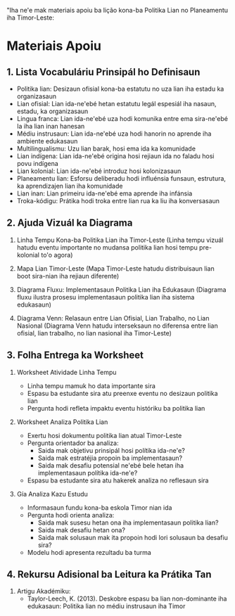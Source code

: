 "Iha ne'e mak materiais apoiu ba lição kona-ba Politika Lian no Planeamentu iha Timor-Leste:

# Materiais Apoiu

## 1. Lista Vocabuláriu Prinsipál ho Definisaun

- Politika lian: Desizaun ofisial kona-ba estatutu no uza lian iha estadu ka organizasaun
- Lian ofisial: Lian ida-ne'ebé hetan estatutu legál espesiál iha nasaun, estadu, ka organizasaun
- Lingua franca: Lian ida-ne'ebé uza hodi komunika entre ema sira-ne'ebé la iha lian inan hanesan
- Médiu instrusaun: Lian ida-ne'ebé uza hodi hanorin no aprende iha ambiente edukasaun
- Multilingualismu: Uzu lian barak, hosi ema ida ka komunidade
- Lian indígena: Lian ida-ne'ebé origina hosi rejiaun ida no faladu hosi povu indígena
- Lian kolonial: Lian ida-ne'ebé introduz hosi kolonizasaun
- Planeamentu lian: Esforsu deliberadu hodi influénsia funsaun, estrutura, ka aprendizajen lian iha komunidade
- Lian inan: Lian primeiru ida-ne'ebé ema aprende iha infánsia
- Troka-kódigu: Prátika hodi troka entre lian rua ka liu iha konversasaun

## 2. Ajuda Vizuál ka Diagrama

1. Linha Tempu Kona-ba Politika Lian iha Timor-Leste 
   (Linha tempu vizuál hatudu eventu importante no mudansa politika lian hosi tempu pre-kolonial to'o agora)

2. Mapa Lian Timor-Leste 
   (Mapa Timor-Leste hatudu distribuisaun lian boot sira-nian iha rejiaun diferente)

3. Diagrama Fluxu: Implementasaun Politika Lian iha Edukasaun 
   (Diagrama fluxu ilustra prosesu implementasaun politika lian iha sistema edukasaun)

4. Diagrama Venn: Relasaun entre Lian Ofisial, Lian Trabalho, no Lian Nasional 
   (Diagrama Venn hatudu interseksaun no diferensa entre lian ofisial, lian trabalho, no lian nasional iha Timor-Leste)

## 3. Folha Entrega ka Worksheet

1. Worksheet Atividade Linha Tempu
   - Linha tempu mamuk ho data importante sira
   - Espasu ba estudante sira atu preenxe eventu no desizaun politika lian
   - Pergunta hodi refleta impaktu eventu históriku ba politika lian

2. Worksheet Analiza Politika Lian
   - Exertu hosi dokumentu politika lian atual Timor-Leste
   - Pergunta orientador ba analiza:
     * Saida mak objetivu prinsipál hosi polítika ida-ne'e?
     * Saida mak estratéjia propoin ba implementasaun?
     * Saida mak desafiu potensial ne'ebé bele hetan iha implementasaun polítika ida-ne'e?
   - Espasu ba estudante sira atu hakerek analiza no reflesaun sira

3. Gía Analiza Kazu Estudu
   - Informasaun fundu kona-ba eskola Timor nian ida
   - Pergunta hodi orienta analiza:
     * Saida mak susesu hetan ona iha implementasaun politika lian?
     * Saida mak desafiu hetan ona?
     * Saida mak solusaun mak ita propoin hodi lori solusaun ba desafiu sira?
   - Modelu hodi apresenta rezultadu ba turma 

## 4. Rekursu Adisional ba Leitura ka Prátika Tan

1. Artigu Akadémiku:
   - Taylor-Leech, K. (2013). Deskobre espasu ba lian non-dominante iha edukasaun: Politika lian no médiu instrusaun iha Timor